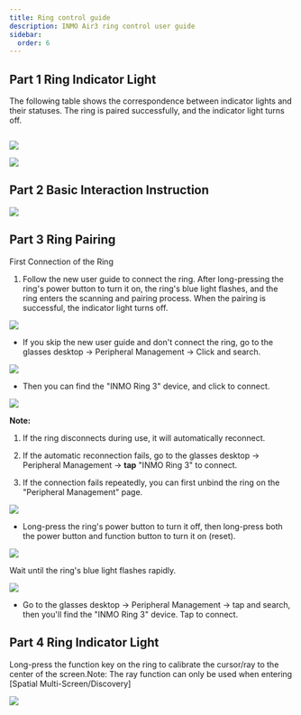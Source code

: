 ```yaml
---
title: Ring control guide
description: INMO Air3 ring control user guide
sidebar:
  order: 6
---
```


## Part 1 Ring Indicator Light

The follow~~i~~ng table shows the correspondence between indicator lights and their statuses.
The ring is paired successfully, and the indicator light turns off.

![]()

![](public/images/air3/ring-1.png)

![](public/images/air3/ring-2.png)

## Part 2 Basic Interaction Instruction

![](public/images/air3/ring-3.png)

## Part 3 Ring Pairing

First Connection of the Ring

1. Follow the new user guide to connect the ring. After long-pressing the ring's power button to turn it on, the ring's blue light flashes, and the ring enters the scanning and pairing process. When the pairing is successful, the indicator light turns off.

![](public/images/air3/ring-4.png)



* If you skip the new user guide and don't connect the ring, go to the glasses desktop -> Peripheral Management -> Click and search.

![](public/images/air3/ring-5.png)

* Then you can find the "INMO Ring 3" device, and click to connect.

![](public/images/air3/ring-6.png)

**Note:**

1. If the ring disconnects during use, it will automatically reconnect.

2. If the automatic reconnection fails, go to the glasses desktop -> Peripheral Management -> **tap** "INMO Ring 3" to connect.

3. If the connection fails repeatedly, you can first unbind the ring on the "Peripheral Management" page.

![](public/images/air3/ring-7.png)

* Long-press the ring's power button to turn it off, then long-press both the power button and function button to turn it on (reset).

![](public/images/air3/ring-8.png)

Wait until the ring's blue light flashes rapidly.

![](public/images/air3/ring-9.jpg)

* Go to the glasses desktop -> Peripheral Management -> tap and search, then you'll find the "INMO Ring 3" device. Tap to connect.


## Part 4  Ring Indicator Light

Long-press the function key on the ring to calibrate the cursor/ray to the center of the screen.Note: The ray function can only be used when entering \[Spatial Multi-Screen/Discovery]

![](public/images/air3/ring-10.png)


























































